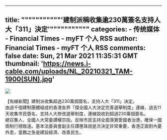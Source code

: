 
---
title: """""""""""'建制派稱收集逾230萬簽名支持人大「311」決定'"""""""""""
categories: 
    - 传统媒体
    - Financial Times - myFT 个人 RSS
author: Financial Times - myFT 个人 RSS
comments: false
date: Sun, 21 Mar 2021 11:35:31 GMT
thumbnail: 'https://news.i-cable.com/uploads/NL_20210321_TAM-1900(SUN).jpg'
---

<div>   
<img src="https://news.i-cable.com/uploads/NL_20210321_TAM-1900(SUN).jpg" referrerpolicy="no-referrer"><p></p><div>【有線新聞】建制派收集超過230萬個簽名，支持人大「311」決定。</div><div>由過千個建制團體組成的香港各界「撐全國人大決定完善選舉制度」連線，過去11天收集市民簽名，支持人大修改選舉制度，連線說收到超過230萬個簽名。</div><div>總召集人、全國人大常委譚耀宗指，反映市民支持全面落實愛國者治港，確保一國兩制行穩致遠。基本法委員會副主任譚惠珠說是次決定非常重要，香港正面對內憂外患，當務之急是建設經濟、改善民生。</div><p></p>  
</div>
            